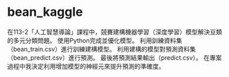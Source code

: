 # bean_kaggle
在113-2「人工智慧導論」課程中，競賽建構機器學習（深度學習）模型解決豆類的多元分類問題。  使用Python完成並優化模型。  利用訓練資料集（bean_train.csv）進行訓練建構模型。  利用建構的模型對預測資料集（bean_predict.csv）進行預測。  最後將預測結果輸出（predict.csv）。  在專案過程中我決定利用增加模型的神經元來提升預測的準確度。
